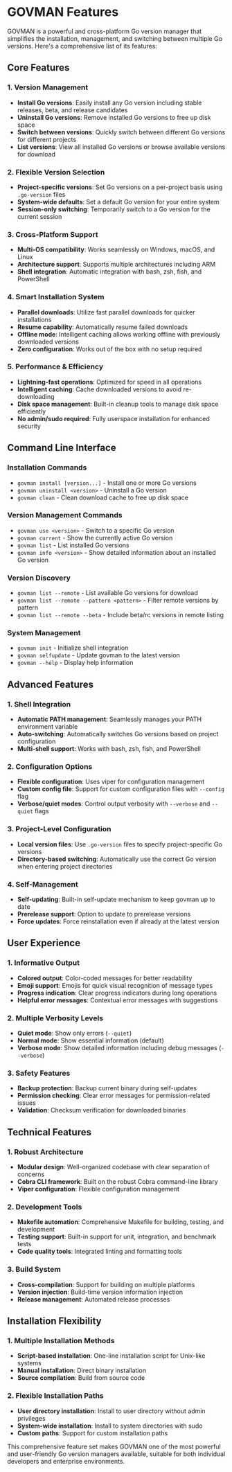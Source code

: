 # GOVMAN Features

GOVMAN is a powerful and cross-platform Go version manager that simplifies the installation, management, and switching between multiple Go versions. Here's a comprehensive list of its features:

## Core Features

### 1. Version Management
- **Install Go versions**: Easily install any Go version including stable releases, beta, and release candidates
- **Uninstall Go versions**: Remove installed Go versions to free up disk space
- **Switch between versions**: Quickly switch between different Go versions for different projects
- **List versions**: View all installed Go versions or browse available versions for download

### 2. Flexible Version Selection
- **Project-specific versions**: Set Go versions on a per-project basis using `.go-version` files
- **System-wide defaults**: Set a default Go version for your entire system
- **Session-only switching**: Temporarily switch to a Go version for the current session

### 3. Cross-Platform Support
- **Multi-OS compatibility**: Works seamlessly on Windows, macOS, and Linux
- **Architecture support**: Supports multiple architectures including ARM
- **Shell integration**: Automatic integration with bash, zsh, fish, and PowerShell

### 4. Smart Installation System
- **Parallel downloads**: Utilize fast parallel downloads for quicker installations
- **Resume capability**: Automatically resume failed downloads
- **Offline mode**: Intelligent caching allows working offline with previously downloaded versions
- **Zero configuration**: Works out of the box with no setup required

### 5. Performance & Efficiency
- **Lightning-fast operations**: Optimized for speed in all operations
- **Intelligent caching**: Cache downloaded versions to avoid re-downloading
- **Disk space management**: Built-in cleanup tools to manage disk space efficiently
- **No admin/sudo required**: Fully userspace installation for enhanced security

## Command Line Interface

### Installation Commands
- `govman install [version...]` - Install one or more Go versions
- `govman uninstall <version>` - Uninstall a Go version
- `govman clean` - Clean download cache to free up disk space

### Version Management Commands
- `govman use <version>` - Switch to a specific Go version
- `govman current` - Show the currently active Go version
- `govman list` - List installed Go versions
- `govman info <version>` - Show detailed information about an installed Go version

### Version Discovery
- `govman list --remote` - List available Go versions for download
- `govman list --remote --pattern <pattern>` - Filter remote versions by pattern
- `govman list --remote --beta` - Include beta/rc versions in remote listing

### System Management
- `govman init` - Initialize shell integration
- `govman selfupdate` - Update govman to the latest version
- `govman --help` - Display help information

## Advanced Features

### 1. Shell Integration
- **Automatic PATH management**: Seamlessly manages your PATH environment variable
- **Auto-switching**: Automatically switches Go versions based on project configuration
- **Multi-shell support**: Works with bash, zsh, fish, and PowerShell

### 2. Configuration Options
- **Flexible configuration**: Uses viper for configuration management
- **Custom config file**: Support for custom configuration files with `--config` flag
- **Verbose/quiet modes**: Control output verbosity with `--verbose` and `--quiet` flags

### 3. Project-Level Configuration
- **Local version files**: Use `.go-version` files to specify project-specific Go versions
- **Directory-based switching**: Automatically use the correct Go version when entering project directories

### 4. Self-Management
- **Self-updating**: Built-in self-update mechanism to keep govman up to date
- **Prerelease support**: Option to update to prerelease versions
- **Force updates**: Force reinstallation even if already at the latest version

## User Experience

### 1. Informative Output
- **Colored output**: Color-coded messages for better readability
- **Emoji support**: Emojis for quick visual recognition of message types
- **Progress indication**: Clear progress indicators during long operations
- **Helpful error messages**: Contextual error messages with suggestions

### 2. Multiple Verbosity Levels
- **Quiet mode**: Show only errors (`--quiet`)
- **Normal mode**: Show essential information (default)
- **Verbose mode**: Show detailed information including debug messages (`--verbose`)

### 3. Safety Features
- **Backup protection**: Backup current binary during self-updates
- **Permission checking**: Clear error messages for permission-related issues
- **Validation**: Checksum verification for downloaded binaries

## Technical Features

### 1. Robust Architecture
- **Modular design**: Well-organized codebase with clear separation of concerns
- **Cobra CLI framework**: Built on the robust Cobra command-line library
- **Viper configuration**: Flexible configuration management

### 2. Development Tools
- **Makefile automation**: Comprehensive Makefile for building, testing, and development
- **Testing support**: Built-in support for unit, integration, and benchmark tests
- **Code quality tools**: Integrated linting and formatting tools

### 3. Build System
- **Cross-compilation**: Support for building on multiple platforms
- **Version injection**: Build-time version information injection
- **Release management**: Automated release processes

## Installation Flexibility

### 1. Multiple Installation Methods
- **Script-based installation**: One-line installation script for Unix-like systems
- **Manual installation**: Direct binary installation
- **Source compilation**: Build from source code

### 2. Flexible Installation Paths
- **User directory installation**: Install to user directory without admin privileges
- **System-wide installation**: Install to system directories with sudo
- **Custom paths**: Support for custom installation paths

This comprehensive feature set makes GOVMAN one of the most powerful and user-friendly Go version managers available, suitable for both individual developers and enterprise environments.